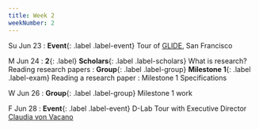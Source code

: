 ```yaml
---
title: Week 2
weekNumber: 2
---
```


Su Jun 23
: **Event**{: .label .label-event} Tour of [GLIDE](https://www.glide.org/), San Francisco

M Jun 24
: **2**{: .label} **Scholars**{: .label .label-scholars} What is research? Reading research papers
: **Group**{: .label .label-group} **Milestone 1**{: .label .label-exam} Reading a research paper
  : Milestone 1 Specifications

W Jun 26
: **Group**{: .label .label-group} Milestone 1 work

F Jun 28
: **Event**{: .label .label-event} D-Lab Tour with Executive Director [Claudia von Vacano](https://cdss.berkeley.edu/people/claudia-von-vacano-0)
